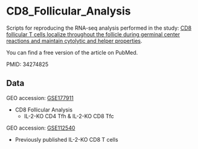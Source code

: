 # CD8_Follicular_Analysis
Scripts for reproducing the RNA-seq analysis performed in the study: [CD8 follicular T cells localize throughout the follicle during germinal center reactions and maintain cytolytic and helper properties](https://doi.org/10.1016/j.jaut.2021.102690).

You can find a free version of the article on PubMed.

PMID: 34274825

## Data

GEO accession: [GSE177911](https://www.ncbi.nlm.nih.gov/geo/query/acc.cgi?acc=GSE177911)
- CD8 Follicular Analysis
  - IL-2-KO CD4 Tfh & IL-2-KO CD8 Tfc

GEO accession: [GSE112540](https://www.ncbi.nlm.nih.gov/geo/query/acc.cgi?acc=GSE112540)
- Previously published IL-2-KO CD8 T cells


 
